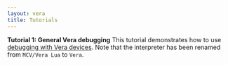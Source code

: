 ```yaml
---
layout: vera
title: Tutorials
---
```


**Tutorial 1: General Vera debugging**
<a class="ytvideo" href="https://www.youtube-nocookie.com/embed/iZV2xMAUNWg?vq=hd720&amp;rel=0"></a>
This tutorial demonstrates how to use [debugging with Vera devices](http://notebook.kulchenko.com/zerobrane/debugging-on-vera-devices-with-zerobrane-studio).
Note that the interpreter has been renamed from `MCV/Vera Lua` to `Vera`.

<script type="text/javascript">//<![CDATA[
function getElementsByClassName(node,classname) {
  if (node.getElementsByClassName) { // use native implementation if available
    return node.getElementsByClassName(classname);
  } else {
    return (function getElementsByClass(searchClass,node) {
        if ( node == null )
          node = document;
        var classElements = [],
            els = node.getElementsByTagName("*"),
            elsLen = els.length,
            pattern = new RegExp("(^|\\s)"+searchClass+"(\\s|$)"), i, j;

        for (i = 0, j = 0; i < elsLen; i++) {
          if ( pattern.test(els[i].className) ) {
              classElements[j] = els[i];
              j++;
          }
        }
        return classElements;
    })(classname, node);
  }
}

var elements = getElementsByClassName(document, "ytvideo");
for (var i = elements.length-1; i >= 0; i--) {
  var e = elements[i];
  var frame = document.createElement("iframe");
  frame.width = 512; frame.height = 362; frame.src = e.href;
  e.parentNode.replaceChild(frame, e);
}

//]]></script>
